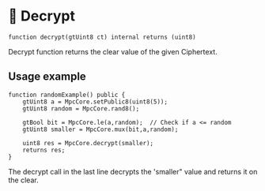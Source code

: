 # 🌟 Decrypt

```solidity
function decrypt(gtUint8 ct) internal returns (uint8)
```

Decrypt function returns the clear value of the given Ciphertext.

## Usage example

```solidity
function randomExample() public {
    gtUint8 a = MpcCore.setPublic8(uint8(5));
    gtUint8 random = MpcCore.rand8();
    
    gtBool bit = MpcCore.le(a,random);  // Check if a <= random
    gtUint8 smaller = MpcCore.mux(bit,a,random);
    
    uint8 res = MpcCore.decrypt(smaller);
    returns res;
}
```

The decrypt call in the last line decrypts the 'smaller" value and returns it on the clear.
